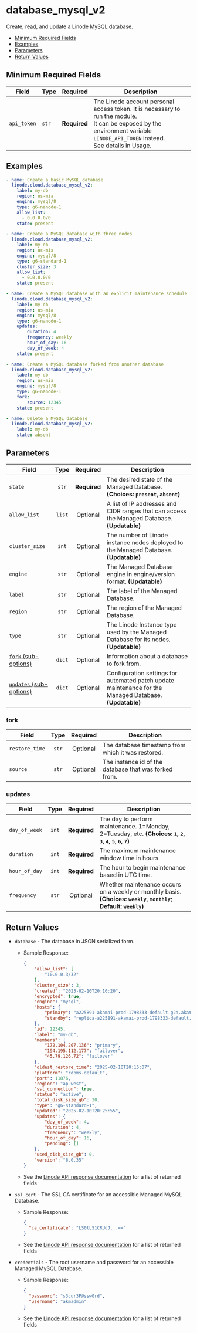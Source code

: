 # database_mysql_v2

Create, read, and update a Linode MySQL database.

- [Minimum Required Fields](#minimum-required-fields)
- [Examples](#examples)
- [Parameters](#parameters)
- [Return Values](#return-values)

## Minimum Required Fields
| Field       | Type  | Required     | Description                                                                                                                                                                                                              |
|-------------|-------|--------------|--------------------------------------------------------------------------------------------------------------------------------------------------------------------------------------------------------------------------|
| `api_token` | `str` | **Required** | The Linode account personal access token. It is necessary to run the module. <br/>It can be exposed by the environment variable `LINODE_API_TOKEN` instead. <br/>See details in [Usage](https://github.com/linode/ansible_linode?tab=readme-ov-file#usage). |

## Examples

```yaml
- name: Create a basic MySQL database
  linode.cloud.database_mysql_v2:
    label: my-db
    region: us-mia
    engine: mysql/8
    type: g6-nanode-1
    allow_list:
      - 0.0.0.0/0
    state: present
```

```yaml
- name: Create a MySQL database with three nodes
  linode.cloud.database_mysql_v2:
    label: my-db
    region: us-mia
    engine: mysql/8
    type: g6-standard-1
    cluster_size: 3
    allow_list:
      - 0.0.0.0/0
    state: present
```

```yaml
- name: Create a MySQL database with an explicit maintenance schedule
  linode.cloud.database_mysql_v2:
    label: my-db
    region: us-mia
    engine: mysql/8
    type: g6-nanode-1
    updates:
        duration: 4
        frequency: weekly
        hour_of_day: 16
        day_of_week: 4
    state: present
```

```yaml
- name: Create a MySQL database forked from another database
  linode.cloud.database_mysql_v2:
    label: my-db
    region: us-mia
    engine: mysql/8
    type: g6-nanode-1
    fork:
        source: 12345
    state: present
```

```yaml
- name: Delete a MySQL database
  linode.cloud.database_mysql_v2:
    label: my-db
    state: absent
```


## Parameters

| Field     | Type | Required | Description                                                                  |
|-----------|------|----------|------------------------------------------------------------------------------|
| `state` | <center>`str`</center> | <center>**Required**</center> | The desired state of the Managed Database.  **(Choices: `present`, `absent`)** |
| `allow_list` | <center>`list`</center> | <center>Optional</center> | A list of IP addresses and CIDR ranges that can access the Managed Database.  **(Updatable)** |
| `cluster_size` | <center>`int`</center> | <center>Optional</center> | The number of Linode instance nodes deployed to the Managed Database.  **(Updatable)** |
| `engine` | <center>`str`</center> | <center>Optional</center> | The Managed Database engine in engine/version format.  **(Updatable)** |
| `label` | <center>`str`</center> | <center>Optional</center> | The label of the Managed Database.   |
| `region` | <center>`str`</center> | <center>Optional</center> | The region of the Managed Database.   |
| `type` | <center>`str`</center> | <center>Optional</center> | The Linode Instance type used by the Managed Database for its nodes.  **(Updatable)** |
| [`fork` (sub-options)](#fork) | <center>`dict`</center> | <center>Optional</center> | Information about a database to fork from.   |
| [`updates` (sub-options)](#updates) | <center>`dict`</center> | <center>Optional</center> | Configuration settings for automated patch update maintenance for the Managed Database.  **(Updatable)** |

### fork

| Field     | Type | Required | Description                                                                  |
|-----------|------|----------|------------------------------------------------------------------------------|
| `restore_time` | <center>`str`</center> | <center>Optional</center> | The database timestamp from which it was restored.   |
| `source` | <center>`str`</center> | <center>Optional</center> | The instance id of the database that was forked from.   |

### updates

| Field     | Type | Required | Description                                                                  |
|-----------|------|----------|------------------------------------------------------------------------------|
| `day_of_week` | <center>`int`</center> | <center>**Required**</center> | The day to perform maintenance. 1=Monday, 2=Tuesday, etc.  **(Choices: `1`, `2`, `3`, `4`, `5`, `6`, `7`)** |
| `duration` | <center>`int`</center> | <center>**Required**</center> | The maximum maintenance window time in hours.   |
| `hour_of_day` | <center>`int`</center> | <center>**Required**</center> | The hour to begin maintenance based in UTC time.   |
| `frequency` | <center>`str`</center> | <center>Optional</center> | Whether maintenance occurs on a weekly or monthly basis.  **(Choices: `weekly`, `monthly`; Default: `weekly`)** |

## Return Values

- `database` - The database in JSON serialized form.

    - Sample Response:
        ```json
        {
            "allow_list": [
                "10.0.0.3/32"
            ],
            "cluster_size": 3,
            "created": "2025-02-10T20:10:20",
            "encrypted": true,
            "engine": "mysql",
            "hosts": {
                "primary": "a225891-akamai-prod-1798333-default.g2a.akamaidb.net",
                "standby": "replica-a225891-akamai-prod-1798333-default.g2a.akamaidb.net"
            },
            "id": 12345,
            "label": "my-db",
            "members": {
                "172.104.207.136": "primary",
                "194.195.112.177": "failover",
                "45.79.126.72": "failover"
            },
            "oldest_restore_time": "2025-02-10T20:15:07",
            "platform": "rdbms-default",
            "port": 11876,
            "region": "ap-west",
            "ssl_connection": true,
            "status": "active",
            "total_disk_size_gb": 30,
            "type": "g6-standard-1",
            "updated": "2025-02-10T20:25:55",
            "updates": {
                "day_of_week": 4,
                "duration": 4,
                "frequency": "weekly",
                "hour_of_day": 16,
                "pending": []
            },
            "used_disk_size_gb": 0,
            "version": "8.0.35"
        }
        ```
    - See the [Linode API response documentation](https://techdocs.akamai.com/linode-api/reference/get-databases-mysql-instance) for a list of returned fields


- `ssl_cert` - The SSL CA certificate for an accessible Managed MySQL Database.

    - Sample Response:
        ```json
        {
          "ca_certificate": "LS0tLS1CRUdJ...=="
        }
        ```
    - See the [Linode API response documentation](https://techdocs.akamai.com/linode-api/reference/get-databases-mysql-instance-ssl) for a list of returned fields


- `credentials` - The root username and password for an accessible Managed MySQL Database.

    - Sample Response:
        ```json
        {
          "password": "s3cur3P@ssw0rd",
          "username": "akmadmin"
        }
        ```
    - See the [Linode API response documentation](https://techdocs.akamai.com/linode-api/reference/get-databases-mysql-instance-credentials) for a list of returned fields



